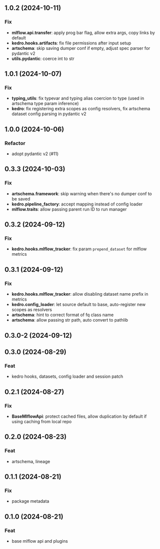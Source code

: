 ## 1.0.2 (2024-10-11)

### Fix

- **mlflow.api.transfer**: apply prog bar flag, allow extra args, copy links by default
- **kedro.hooks.artifacts**: fix file permissions after input setup
- **artschema**: skip saving dumper conf if empty, adjust spec parser for pydantic v2
- **utils.pydantic**: coerce int to str

## 1.0.1 (2024-10-07)

### Fix

- **typing_utils**: fix typevar and typing alias coercion to type (used in artschema type param inference)
- **kedro**: fix registering extra scopes as config resolvers, fix artschema dataset config parsing in pydantic v2

## 1.0.0 (2024-10-06)

### Refactor

- adopt pydantic v2 (#11)

## 0.3.3 (2024-10-03)

### Fix

- **artschema.framework**: skip warning when there's no dumper conf to be saved
- **kedro.pipeline_factory**: accept mapping instead of config loader
- **mlflow.traits**: allow passing parent run ID to run manager

## 0.3.2 (2024-09-12)

### Fix

- **kedro.hooks.mlflow_tracker**: fix param `prepend_dataset` for mlflow metrics

## 0.3.1 (2024-09-12)

### Fix

- **kedro.hooks.mlflow_tracker**: allow disabling dataset name prefix in metrics
- **kedro.config_loader**: let source default to base, auto-register new scopes as resolvers
- **artschema**: hint to correct format of fq class name
- **artschema**: allow passing str path, auto convert to pathlib

## 0.3.0-2 (2024-09-12)

## 0.3.0 (2024-08-29)

### Feat

- kedro hooks, datasets, config loader and session patch

## 0.2.1 (2024-08-27)

### Fix

- **BaseMlflowApi**: protect cached files, allow duplication by default if using caching from local repo

## 0.2.0 (2024-08-23)

### Feat

- artschema, lineage

## 0.1.1 (2024-08-21)

### Fix

- package metadata

## 0.1.0 (2024-08-21)

### Feat

- base mlflow api and plugins
